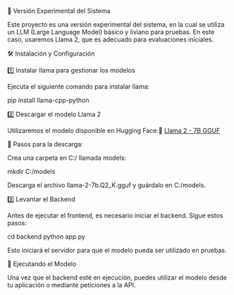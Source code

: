 🚀 Versión Experimental del Sistema

Este proyecto es una versión experimental del sistema, en la cual se utiliza un LLM (Large Language Model) básico y liviano para pruebas. En este caso, usaremos Llama 2, que es adecuado para evaluaciones iniciales.

🛠 Instalación y Configuración

1️⃣ Instalar llama para gestionar los modelos

Ejecuta el siguiente comando para instalar llama:

pip install llama-cpp-python

2️⃣ Descargar el modelo Llama 2

Utilizaremos el modelo disponible en Hugging Face:🔗 [Llama 2 - 7B GGUF](https://huggingface.co/TheBloke/Llama-2-7B-GGUF/blob/main/llama-2-7b.Q2_K.gguf)

📂 Pasos para la descarga:

Crea una carpeta en C:/ llamada models:

mkdir C:/models

Descarga el archivo llama-2-7b.Q2_K.gguf y guárdalo en C:/models.

3️⃣ Levantar el Backend

Antes de ejecutar el frontend, es necesario iniciar el backend. Sigue estos pasos:

cd backend
python app.py

Esto iniciará el servidor para que el modelo pueda ser utilizado en pruebas.

🚀 Ejecutando el Modelo

Una vez que el backend esté en ejecución, puedes utilizar el modelo desde tu aplicación o mediante peticiones a la API.
